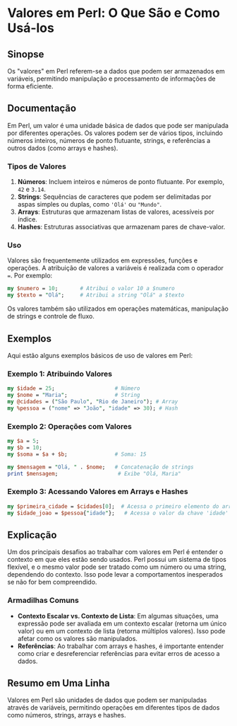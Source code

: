 <!--
Meta Description: # Valores em Perl: O Que São e Como Usá-los ## Sinopse Os "valores" em Perl referem-se a dados que podem ser armazenados em variáveis, permitindo mani...
Meta Keywords: valores, perl, que, como, ser
-->

# Valores em Perl: O Que São e Como Usá-los

## Sinopse
Os "valores" em Perl referem-se a dados que podem ser armazenados em variáveis, permitindo manipulação e processamento de informações de forma eficiente.

## Documentação
Em Perl, um valor é uma unidade básica de dados que pode ser manipulada por diferentes operações. Os valores podem ser de vários tipos, incluindo números inteiros, números de ponto flutuante, strings, e referências a outros dados (como arrays e hashes).

### Tipos de Valores
1. **Números**: Incluem inteiros e números de ponto flutuante. Por exemplo, `42` e `3.14`.
2. **Strings**: Sequências de caracteres que podem ser delimitadas por aspas simples ou duplas, como `'Olá'` ou `"Mundo"`.
3. **Arrays**: Estruturas que armazenam listas de valores, acessíveis por índice.
4. **Hashes**: Estruturas associativas que armazenam pares de chave-valor.

### Uso
Valores são frequentemente utilizados em expressões, funções e operações. A atribuição de valores a variáveis é realizada com o operador `=`. Por exemplo:

```perl
my $numero = 10;       # Atribui o valor 10 a $numero
my $texto = "Olá";     # Atribui a string "Olá" a $texto
```

Os valores também são utilizados em operações matemáticas, manipulação de strings e controle de fluxo.

## Exemplos
Aqui estão alguns exemplos básicos de uso de valores em Perl:

### Exemplo 1: Atribuindo Valores
```perl
my $idade = 25;                   # Número
my $nome = "Maria";               # String
my @cidades = ("São Paulo", "Rio de Janeiro"); # Array
my %pessoa = ("nome" => "João", "idade" => 30); # Hash
```

### Exemplo 2: Operações com Valores
```perl
my $a = 5;
my $b = 10;
my $soma = $a + $b;               # Soma: 15

my $mensagem = "Olá, " . $nome;   # Concatenação de strings
print $mensagem;                   # Exibe "Olá, Maria"
```

### Exemplo 3: Acessando Valores em Arrays e Hashes
```perl
my $primeira_cidade = $cidades[0];  # Acessa o primeiro elemento do array
my $idade_joao = $pessoa{"idade"};   # Acessa o valor da chave 'idade' no hash
```

## Explicação
Um dos principais desafios ao trabalhar com valores em Perl é entender o contexto em que eles estão sendo usados. Perl possui um sistema de tipos flexível, e o mesmo valor pode ser tratado como um número ou uma string, dependendo do contexto. Isso pode levar a comportamentos inesperados se não for bem compreendido.

### Armadilhas Comuns
- **Contexto Escalar vs. Contexto de Lista**: Em algumas situações, uma expressão pode ser avaliada em um contexto escalar (retorna um único valor) ou em um contexto de lista (retorna múltiplos valores). Isso pode afetar como os valores são manipulados.
- **Referências**: Ao trabalhar com arrays e hashes, é importante entender como criar e desreferenciar referências para evitar erros de acesso a dados.

## Resumo em Uma Linha
Valores em Perl são unidades de dados que podem ser manipuladas através de variáveis, permitindo operações em diferentes tipos de dados como números, strings, arrays e hashes.
